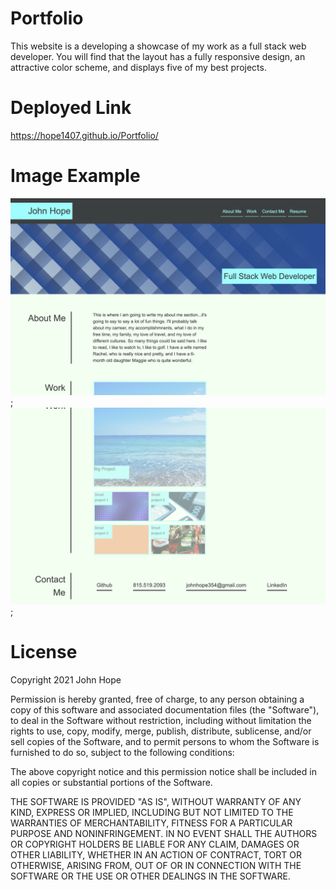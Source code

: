 # Portfolio
This website is a developing a showcase of my work as a full stack web developer.  You will find that the layout has a fully responsive design, an attractive color scheme, and displays five of my best projects.

# Deployed Link
https://hope1407.github.io/Portfolio/

# Image Example
![Top of Website](./assets/images/Top.png);
![Bottom of Website](./assets/images/Bottom.png);

# License

Copyright 2021 John Hope

Permission is hereby granted, free of charge, to any person obtaining a copy of this software and associated documentation files (the "Software"), to deal in the Software without restriction, including without limitation the rights to use, copy, modify, merge, publish, distribute, sublicense, and/or sell copies of the Software, and to permit persons to whom the Software is furnished to do so, subject to the following conditions:

The above copyright notice and this permission notice shall be included in all copies or substantial portions of the Software.

THE SOFTWARE IS PROVIDED "AS IS", WITHOUT WARRANTY OF ANY KIND, EXPRESS OR IMPLIED, INCLUDING BUT NOT LIMITED TO THE WARRANTIES OF MERCHANTABILITY, FITNESS FOR A PARTICULAR PURPOSE AND NONINFRINGEMENT. IN NO EVENT SHALL THE AUTHORS OR COPYRIGHT HOLDERS BE LIABLE FOR ANY CLAIM, DAMAGES OR OTHER LIABILITY, WHETHER IN AN ACTION OF CONTRACT, TORT OR OTHERWISE, ARISING FROM, OUT OF OR IN CONNECTION WITH THE SOFTWARE OR THE USE OR OTHER DEALINGS IN THE SOFTWARE.